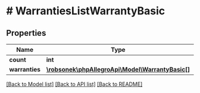 # # WarrantiesListWarrantyBasic

## Properties

Name | Type | Description | Notes
------------ | ------------- | ------------- | -------------
**count** | **int** |  | [optional]
**warranties** | [**\robsonek\phpAllegroApi\Model\WarrantyBasic[]**](WarrantyBasic.md) |  | [optional]

[[Back to Model list]](../../README.md#models) [[Back to API list]](../../README.md#endpoints) [[Back to README]](../../README.md)
